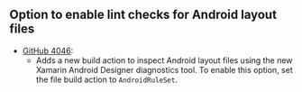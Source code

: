 ## Option to enable lint checks for Android layout files

  * [GitHub 4046](https://github.com/xamarin/xamarin-android/issues/4046):
    * Adds a new build action to inspect Android layout files using the new Xamarin Android Designer diagnostics tool. To enable this option, set the file build action to `AndroidRuleSet`.
